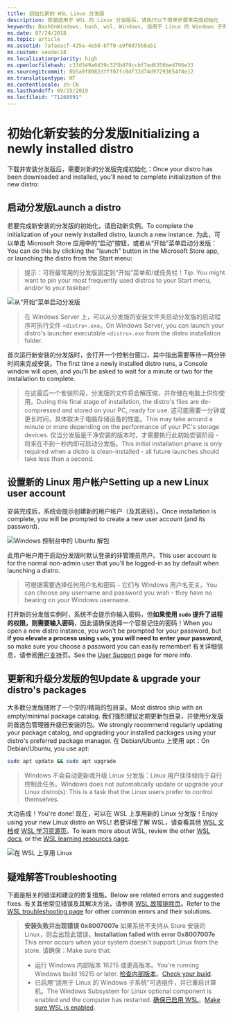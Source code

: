 ```yaml
---
title: 初始化新的 WSL Linux 分发版
description: 安装适用于 WSL 的 Linux 分发版后，请执行以下简单步骤来完成初始化
keywords: BashOnWindows, bash, wsl, Windows, 适用于 Linux 的 Windows 子系统, windowssubsystem, ubuntu, debian, suse, Windows 10
ms.date: 07/24/2018
ms.topic: article
ms.assetid: 7afaeacf-435a-4e58-bff0-a9f0d75b8a51
ms.custom: seodec18
ms.localizationpriority: high
ms.openlocfilehash: c33d349a6d39c325b079ccbf7ed6350bed796e33
ms.sourcegitcommit: 0b5a9f8982dfff07fc8df32d74d97293654f8e12
ms.translationtype: HT
ms.contentlocale: zh-CN
ms.lasthandoff: 09/25/2019
ms.locfileid: "71269591"
---
```

# <a name="initializing-a-newly-installed-distro"></a><span data-ttu-id="afc78-104">初始化新安装的分发版</span><span class="sxs-lookup"><span data-stu-id="afc78-104">Initializing a newly installed distro</span></span>
<span data-ttu-id="afc78-105">下载并安装分发版后，需要对新的分发版完成初始化：</span><span class="sxs-lookup"><span data-stu-id="afc78-105">Once your distro has been downloaded and installed, you'll need to complete initialization of the new distro:</span></span>

## <a name="launch-a-distro"></a><span data-ttu-id="afc78-106">启动分发版</span><span class="sxs-lookup"><span data-stu-id="afc78-106">Launch a distro</span></span>
<span data-ttu-id="afc78-107">若要完成新安装的分发版的初始化，请启动新实例。</span><span class="sxs-lookup"><span data-stu-id="afc78-107">To complete the initialization of your newly installed distro, launch a new instance.</span></span> <span data-ttu-id="afc78-108">为此，可以单击 Microsoft Store 应用中的“启动”按钮，或者从“开始”菜单启动分发版：</span><span class="sxs-lookup"><span data-stu-id="afc78-108">You can do this by clicking the "launch" button in the Microsoft Store app, or launching the distro from the Start menu:</span></span>

> <span data-ttu-id="afc78-109">提示：可将最常用的分发版固定到“开始”菜单和/或任务栏！</span><span class="sxs-lookup"><span data-stu-id="afc78-109">Tip: You might want to pin your most frequently used distros to your Start menu, and/or to your taskbar!</span></span>

![从“开始”菜单启动分发版](media/start-menu.png)

> <span data-ttu-id="afc78-111">在 Windows Server 上，可以从分发版的安装文件夹启动分发版的启动程序可执行文件 `<distro>.exe`。</span><span class="sxs-lookup"><span data-stu-id="afc78-111">On Windows Server, you can launch your distro's launcher executable `<distro>.exe` from the distro installation folder.</span></span>

<span data-ttu-id="afc78-112">首次运行新安装的分发版时，会打开一个控制台窗口，其中指出需要等待一两分钟时间来完成安装。</span><span class="sxs-lookup"><span data-stu-id="afc78-112">The first time a newly installed distro runs, a Console window will open, and you'll be asked to wait for a minute or two for the installation to complete.</span></span>

> <span data-ttu-id="afc78-113">在这最后一个安装阶段，分发版的文件将会解压缩，并存储在电脑上供你使用。</span><span class="sxs-lookup"><span data-stu-id="afc78-113">During this final stage of installation, the distro's files are de-compressed and stored on your PC, ready for use.</span></span> <span data-ttu-id="afc78-114">这可能需要一分钟或更长时间，具体取决于电脑存储设备的性能。</span><span class="sxs-lookup"><span data-stu-id="afc78-114">This may take around a minute or more depending on the performance of your PC's storage devices.</span></span> <span data-ttu-id="afc78-115">仅当分发版是干净安装的版本时，才需要执行此初始安装阶段 - 将来在不到一秒内即可启动分发版。</span><span class="sxs-lookup"><span data-stu-id="afc78-115">This initial installation phase is only required when a distro is clean-installed - all future launches should take less than a second.</span></span>

## <a name="setting-up-a-new-linux-user-account"></a><span data-ttu-id="afc78-116">设置新的 Linux 用户帐户</span><span class="sxs-lookup"><span data-stu-id="afc78-116">Setting up a new Linux user account</span></span>

<span data-ttu-id="afc78-117">安装完成后，系统会提示创建新的用户帐户（及其密码）。</span><span class="sxs-lookup"><span data-stu-id="afc78-117">Once installation is complete, you will be prompted to create a new user account (and its password).</span></span> 

![Windows 控制台中的 Ubuntu 解包](media/UbuntuInstall.png)

<span data-ttu-id="afc78-119">此用户帐户用于启动分发版时默认登录的非管理员用户。</span><span class="sxs-lookup"><span data-stu-id="afc78-119">This user account is for the normal non-admin user that you'll be logged-in as by default when launching a distro.</span></span>

> <span data-ttu-id="afc78-120">可根据需要选择任何用户名和密码 - 它们与 Windows 用户名无关。</span><span class="sxs-lookup"><span data-stu-id="afc78-120">You can choose any username and password you wish - they have no bearing on your Windows username.</span></span> 

<span data-ttu-id="afc78-121">打开新的分发版实例时，系统不会提示你输入密码，但**如果使用 `sudo` 提升了进程的权限，则需要输入密码**，因此请确保选择一个容易记住的密码！</span><span class="sxs-lookup"><span data-stu-id="afc78-121">When you open a new distro instance, you won't be prompted for your password, but **if you elevate a process using `sudo`, you will need to enter your password**, so make sure you choose a password you can easily remember!</span></span> <span data-ttu-id="afc78-122">有关详细信息，请参阅[用户支持](user-support.md)页。</span><span class="sxs-lookup"><span data-stu-id="afc78-122">See the [User Support](user-support.md) page for more info.</span></span>

## <a name="update--upgrade-your-distros-packages"></a><span data-ttu-id="afc78-123">更新和升级分发版的包</span><span class="sxs-lookup"><span data-stu-id="afc78-123">Update & upgrade your distro's packages</span></span>

<span data-ttu-id="afc78-124">大多数分发版随附了一个空的/精简的包目录。</span><span class="sxs-lookup"><span data-stu-id="afc78-124">Most distros ship with an empty/minimal package catalog.</span></span> <span data-ttu-id="afc78-125">我们强烈建议定期更新包目录，并使用分发版的首选包管理器升级已安装的包。</span><span class="sxs-lookup"><span data-stu-id="afc78-125">We strongly recommend regularly updating your package catalog, and upgrading your installed packages using your distro's preferred package manager.</span></span> <span data-ttu-id="afc78-126">在 Debian/Ubuntu 上使用 apt：</span><span class="sxs-lookup"><span data-stu-id="afc78-126">On Debian/Ubuntu, you use apt:</span></span>

```bash
sudo apt update && sudo apt upgrade
```

> <span data-ttu-id="afc78-127">Windows 不会自动更新或升级 Linux 分发版：Linux 用户往往倾向于自行控制此任务。</span><span class="sxs-lookup"><span data-stu-id="afc78-127">Windows does not automatically update or upgrade your Linux distro(s): This is a task that the Linux users prefer to control themselves.</span></span>

<span data-ttu-id="afc78-128">大功告成！</span><span class="sxs-lookup"><span data-stu-id="afc78-128">You're done!</span></span> <span data-ttu-id="afc78-129">现在，可以在 WSL 上享用新的 Linux 分发版！</span><span class="sxs-lookup"><span data-stu-id="afc78-129">Enjoy using your new Linux distro on WSL!</span></span> <span data-ttu-id="afc78-130">若要详细了解 WSL，请查看其他 [WSL 文档](https://aka.ms/wsldocs)或 [WSL 学习资源页](https://aka.ms/learnwsl)。</span><span class="sxs-lookup"><span data-stu-id="afc78-130">To learn more about WSL, review the other [WSL docs](https://aka.ms/wsldocs), or the [WSL learning resources page](https://aka.ms/learnwsl).</span></span>

![在 WSL 上享用 Linux](media/linux-on-wsl.png)

## <a name="troubleshooting"></a><span data-ttu-id="afc78-132">疑难解答</span><span class="sxs-lookup"><span data-stu-id="afc78-132">Troubleshooting</span></span>

<span data-ttu-id="afc78-133">下面是相关的错误和建议的修复措施。</span><span class="sxs-lookup"><span data-stu-id="afc78-133">Below are related errors and suggested fixes.</span></span> <span data-ttu-id="afc78-134">有关其他常见错误及其解决方法，请参阅 [WSL 故障排除页](troubleshooting.md)。</span><span class="sxs-lookup"><span data-stu-id="afc78-134">Refer to the [WSL troubleshooting page](troubleshooting.md) for other common errors and their solutions.</span></span>

> <span data-ttu-id="afc78-135">**安装失败并出现错误 0x8007007e** 如果系统不支持从 Store 安装的 Linux，则会出现此错误。</span><span class="sxs-lookup"><span data-stu-id="afc78-135">**Installation failed with error 0x8007007e** This error occurs when your system doesn't support Linux from the store.</span></span>  <span data-ttu-id="afc78-136">请确保：</span><span class="sxs-lookup"><span data-stu-id="afc78-136">Make sure that:</span></span>
> * <span data-ttu-id="afc78-137">运行 Windows 内部版本 16215 或更高版本。</span><span class="sxs-lookup"><span data-stu-id="afc78-137">You're running Windows build 16215 or later.</span></span> <span data-ttu-id="afc78-138">[检查内部版本](troubleshooting.md#check-your-build-number)。</span><span class="sxs-lookup"><span data-stu-id="afc78-138">[Check your build](troubleshooting.md#check-your-build-number).</span></span>
> * <span data-ttu-id="afc78-139">已启用“适用于 Linux 的 Windows 子系统”可选组件，并已重启计算机。</span><span class="sxs-lookup"><span data-stu-id="afc78-139">The Windows Subsystem for Linux optional component is enabled and the computer has restarted.</span></span>  <span data-ttu-id="afc78-140">[确保已启用 WSL](troubleshooting.md#confirm-wsl-is-enabled)。</span><span class="sxs-lookup"><span data-stu-id="afc78-140">[Make sure WSL is enabled](troubleshooting.md#confirm-wsl-is-enabled).</span></span>
